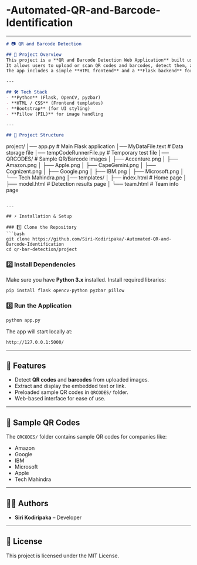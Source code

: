 # -Automated-QR-and-Barcode-Identification

---

```markdown
# 📷 QR and Barcode Detection

## 📌 Project Overview
This project is a **QR and Barcode Detection Web Application** built using **Python (Flask)**.  
It allows users to upload or scan QR codes and barcodes, detect them, and retrieve the embedded information.  
The app includes a simple **HTML frontend** and a **Flask backend** for processing.

---

## 🛠 Tech Stack
- **Python** (Flask, OpenCV, pyzbar)
- **HTML / CSS** (Frontend templates)
- **Bootstrap** (for UI styling)
- **Pillow (PIL)** for image handling

---

## 📂 Project Structure
```

project/
│── app.py                 # Main Flask application
│── MyDataFile.text        # Data storage file
│── tempCodeRunnerFile.py  # Temporary test file
│── QRCODES/               # Sample QR/Barcode images
│   ├── Accenture.png
│   ├── Amazon.png
│   ├── Apple.png
│   ├── CapeGemini.png
│   ├── Cognizent.png
│   ├── Google.png
│   ├── IBM.png
│   ├── Microsoft.png
│   └── Tech Mahindra.png
│── templates/
│   ├── index.html         # Home page
│   ├── model.html         # Detection results page
│   └── team.html          # Team info page

````

---

## ⚡ Installation & Setup

### 1️⃣ Clone the Repository
```bash
git clone https://github.com/Siri-Kodiripaka/-Automated-QR-and-Barcode-Identification
cd qr-bar-detection/project
````

### 2️⃣ Install Dependencies

Make sure you have **Python 3.x** installed.
Install required libraries:

```bash
pip install flask opencv-python pyzbar pillow
```

### 3️⃣ Run the Application

```bash
python app.py
```

The app will start locally at:

```
http://127.0.0.1:5000/
```

---

## 🎯 Features

* Detect **QR codes** and **barcodes** from uploaded images.
* Extract and display the embedded text or link.
* Preloaded sample QR codes in `QRCODES/` folder.
* Web-based interface for ease of use.

---

## 📸 Sample QR Codes

The `QRCODES/` folder contains sample QR codes for companies like:

* Amazon
* Google
* IBM
* Microsoft
* Apple
* Tech Mahindra

---

## 👨‍💻 Authors

* **Siri Kodiripaka** – Developer

---

## 📜 License

This project is licensed under the MIT License.

```


